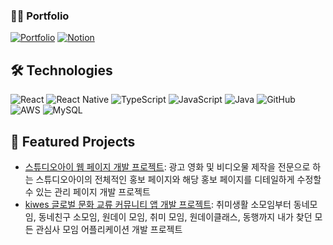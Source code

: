 
### 🙍‍♂️ Portfolio
[![Portfolio](https://img.shields.io/badge/Portfolio-000000?style=for-the-badge&logo=About.me&logoColor=white)](https://oasis-animal-902.notion.site/17c75628b7468036afc5d46292780a6d)
[![Notion](https://img.shields.io/badge/Notion-ffffff?style=for-the-badge&logo=notion&logoColor=000000)](https://oasis-animal-902.notion.site/17c75628b7468036afc5d46292780a6d)

## 🛠 Technologies
![React](https://img.shields.io/badge/React-20232A?style=for-the-badge&logo=react&logoColor=61DAFB)
![React Native](https://img.shields.io/badge/React%20Native-20232A?style=for-the-badge&logo=react&logoColor=61DAFB)
![TypeScript](https://img.shields.io/badge/TypeScript-007ACC?style=for-the-badge&logo=typescript&logoColor=white)
![JavaScript](https://img.shields.io/badge/JavaScript-F7DF1E?style=for-the-badge&logo=javascript&logoColor=black)
![Java](https://img.shields.io/badge/Java-007396?style=for-the-badge&logo=java&logoColor=white)
![GitHub](https://img.shields.io/badge/GitHub-181717?style=for-the-badge&logo=github&logoColor=white)
![AWS](https://img.shields.io/badge/AWS-232F3E?style=for-the-badge&logo=amazon-aws&logoColor=white)
![MySQL](https://img.shields.io/badge/MySQL-4479A1?style=for-the-badge&logo=mysql&logoColor=white)

## 🚀 Featured Projects
- [스튜디오아이 웹 페이지 개발 프로젝트](https://github.com/STUDIO-EYE/STUDIO-EYE-WEB-PROMOTION): 광고 영화 및 비디오물 제작을 전문으로 하는 스튜디오아이의 전체적인 홍보 페이지와 해당 홍보 페이지를 디테일하게 수정할 수 있는 관리 페이지 개발 프로젝트 
- [kiwes 글로벌 문화 교류 커뮤니티 앱 개발 프로젝트](https://github.com/Ki-We/kiwes_front): 취미생활 소모임부터 동네모임, 동네친구 소모임, 원데이 모임, 취미 모임,
원데이클래스, 동행까지 내가 찾던 모든 관심사 모임 어플리케이션 개발 프로젝트
